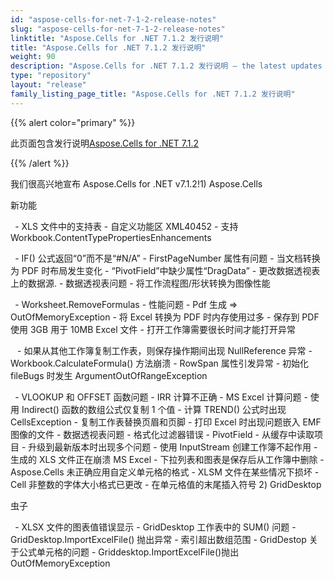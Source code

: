 ```yaml
---
id: "aspose-cells-for-net-7-1-2-release-notes"
slug: "aspose-cells-for-net-7-1-2-release-notes"
linktitle: "Aspose.Cells for .NET 7.1.2 发行说明"
title: "Aspose.Cells for .NET 7.1.2 发行说明"
weight: 90
description: "Aspose.Cells for .NET 7.1.2 发行说明 – the latest updates and fixes."
type: "repository"
layout: "release"
family_listing_page_title: "Aspose.Cells for .NET 7.1.2 发行说明"
---
```

{{% alert color="primary" %}} 

此页面包含发行说明[Aspose.Cells for .NET 7.1.2](https://releases.aspose.com/cells/net/new-releases/aspose.cells-for-.net-7.1.2/)

{{% /alert %}} 

我们很高兴地宣布 Aspose.Cells for .NET v7.1.2!1) Aspose.Cells

新功能

 ` `- XLS 文件中的支持表 - 自定义功能区 XML40452 - 支持 Workbook.ContentTypePropertiesEnhancements

` `- IF() 公式返回“0”而不是“#N/A” - FirstPageNumber 属性有问题 - 当文档转换为 PDF 时布局发生变化 - “PivotField”中缺少属性“DragData” - 更改数据透视表上的数据源. - 数据透视表问题 - 将工作流程图/形状转换为图像性能

` `- Worksheet.RemoveFormulas - 性能问题 - Pdf 生成 => OutOfMemoryException - 将 Excel 转换为 PDF 时内存使用过多 - 保存到 PDF 使用 3GB 用于 10MB Excel 文件 - 打开工作簿需要很长时间才能打开异常

` ` - 如果从其他工作簿复制工作表，则保存操作期间出现 NullReference 异常 - Workbook.CalculateFormula() 方法崩溃 - RowSpan 属性引发异常 - 初始化 fileBugs 时发生 ArgumentOutOfRangeException

` `- VLOOKUP 和 OFFSET 函数问题 - IRR 计算不正确 - MS Excel 计算问题 - 使用 Indirect() 函数的数组公式仅复制 1 个值 - 计算 TREND() 公式时出现 CellsException - 复制工作表替换页眉和页脚 - 打印 Excel 时出现问题嵌入 EMF 图像的文件 - 数据透视表问题 - 格式化过滤器错误 - PivotField - 从缓存中读取项目 - 升级到最新版本时出现多个问题 - 使用 InputStream 创建工作簿不起作用 - 生成的 XLS 文件正在崩溃 MS Excel - 下拉列表和图表是保存后从工作簿中删除 - Aspose.Cells 未正确应用自定义单元格的格式 - XLSM 文件在某些情况下损坏 - Cell 非整数的字体大小格式已更改 - 在单元格值的末尾插入符号 2) GridDesktop

虫子

` `- XLSX 文件的图表值错误显示 - GridDesktop 工作表中的 SUM() 问题 - GridDesktop.ImportExcelFile() 抛出异常 - 索引超出数组范围 - GridDestop 关于公式单元格的问题 - Griddesktop.ImportExcelFile()抛出 OutOfMemoryException
